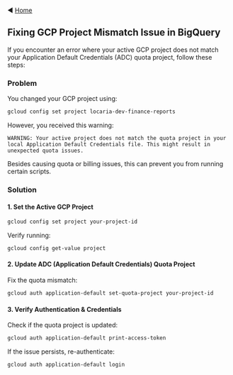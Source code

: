 ◀️ [Home](../../../README.md)

## Fixing GCP Project Mismatch Issue in BigQuery
If you encounter an error where your active GCP project does not match your Application Default Credentials (ADC) quota project, follow these steps:

### Problem
You changed your GCP project using:

```sh
gcloud config set project locaria-dev-finance-reports
```
However, you received this warning:
```
WARNING: Your active project does not match the quota project in your local Application Default Credentials file. This might result in unexpected quota issues.
```
Besides causing quota or billing issues, this can prevent you from running certain scripts.

### Solution
#### 1. Set the Active GCP Project
```sh
gcloud config set project your-project-id
```
Verify running:
```sh
gcloud config get-value project
```

#### 2. Update ADC (Application Default Credentials) Quota Project
Fix the quota mismatch:
```sh
gcloud auth application-default set-quota-project your-project-id
```

#### 3. Verify Authentication & Credentials
Check if the quota project is updated:
```sh
gcloud auth application-default print-access-token
```
If the issue persists, re-authenticate:
```sh
gcloud auth application-default login
```
